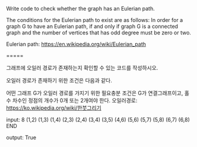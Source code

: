 Write code to check whether the graph has an Eulerian path.

The conditions for the Eulerian path to exist are as follows:
In order for a graph G to have an Eulerian path, if and only if graph G is a connected graph and the number of vertices that has odd degree must be zero or two.

Eulerian path: https://en.wikipedia.org/wiki/Eulerian_path 

=====

그래프에 오일러 경로가 존재하는지 확인할 수 있는 코드를 작성하시오.

오일러 경로가 존재하기 위한 조건은 다음과 같다.

어떤 그래프 G가 오일러 경로를 가지기 위한 필요충분 조건은 G가 연결그래프이고, 홀수 차수인 정점의 개수가 0개 또는 2개여야 한다.
오일러경로:  https://ko.wikipedia.org/wiki/한붓그리기

input: 8 (1,2) (1,3) (1,4) (2,3) (2,4) (3,4) (3,5) (4,6) (5,6) (5,7) (5,8) (6,7) (6,8) END

output: True